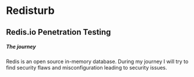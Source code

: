 # Redisturb
## Redis.io Penetration Testing 

##### The journey

Redis is an open source in-memory database. During my journey I will try to find security flaws and misconfiguration leading to security issues.
